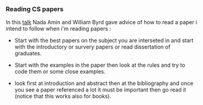 
### Reading CS papers

In this [talk](https://www.youtube.com/watch?v=7kPMFkNm2dw) Nada Amin and William Byrd gave 
advice of how to read a paper i intend to follow when i'm reading papers :

- Start with the best papers on the subject you are interseted in and start with the introductory
   or survery papers or read dissertation of graduates.

- Start with the examples in the paper then look at the rules and try to code them or some close examples.

- look first at introduction and  abstract then at the bibliography and once you see a paper referenced a lot 
   it must be important then go read it (notice that this works also for books).
   




